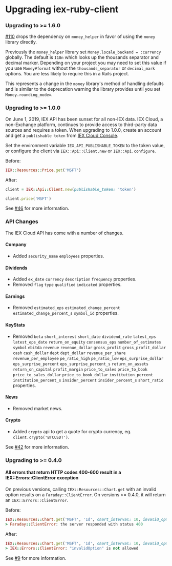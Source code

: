 Upgrading iex-ruby-client
=========================

### Upgrading to >= 1.6.0

[#110](https://github.com/dblock/iex-ruby-client/pull/110) drops the dependency on `money_helper` in favor of using the `money` library directly.

Previously the `money_helper` library set `Money.locale_backend = :currency` globally. The default is `I18n` which looks up the thousands separator and decimal marker. Depending on your project you may need to set this value if you use `Money#format` without the `thousands_separator` or `decimal_mark` options. You are less likely to require this in a Rails project.

This represents a change in the `money` library's method of handling defaults and is similar to the deprecation warning the library provides until you set `Money.rounding_mode=`.

### Upgrading to >= 1.0.0

On June 1, 2019, IEX API has been sunset for all non-IEX data. IEX Cloud, a non-Exchange platform, continues to provide access to third-party data sources and requires a token. When upgrading to 1.0.0, create an account and get a `publishable token` from [IEX Cloud Console](https://iexcloud.io).

Set the environment variable `IEX_API_PUBLISHABLE_TOKEN` to the token value, or configure the client via `IEX::Api::Client.new` or `IEX::Api.configure`.

Before:

```ruby
IEX::Resources::Price.get('MSFT')
```

After:

```ruby
client = IEX::Api::Client.new(publishable_token: 'token')

client.price('MSFT')
```

See [#46](https://github.com/dblock/iex-ruby-client/pull/46) for more information.

### API Changes

The IEX Cloud API has come with a number of changes.

#### Company

* Added `security_name` `employees` properties.

#### Dividends

* Added `ex_date` `currency` `description` `frequency` properties.
* Removed `flag` `type` `qualified` `indicated` properties.

#### Earnings

* Removed `estimated_eps` `estimated_change_percent` `estimated_change_percent_s` `symbol_id` properties.

#### KeyStats

* Removed `beta` `short_interest` `short_date` `dividend_rate` `latest_eps` `latest_eps_date` `return_on_equity` `consensus_eps` `number_of_estimates` `symbol` `ebitda` `revenue` `revenue_dollar` `gross_profit` `gross_profit_dollar` `cash` `cash_dollar` `dept` `dept_dollar` `revenue_per_share` `revenue_per_employee` `pe_ratio_high` `pe_ratio_low` `eps_surprise_dollar` `eps_surprise_percent` `eps_surprise_percent_s` `return_on_assets` `return_on_capital` `profit_margin` `price_to_sales` `price_to_book` `price_to_sales_dollar` `price_to_book_dollar` `institution_percent` `institution_percent_s` `insider_percent` `insider_percent_s` `short_ratio` properties.

#### News

* Removed market news.

#### Crypto

* Added `crypto` api to get a quote for crypto currency, eg. `client.crypto('BTCUSDT')`.

See [#42](https://github.com/dblock/iex-ruby-client/pull/42) for more information.

### Upgrading to >= 0.4.0

#### All errors that return HTTP codes 400-600 result in a IEX::Errors::ClientError exception

On previous versions, calling `IEX::Resources::Chart.get` with an invalid option results on a
`Faraday::ClientError`. On versions >= 0.4.0, it will return an `IEX::Errors::ClientError`.

Before:

```ruby
IEX::Resources::Chart.get('MSFT', '1d', chart_interval: 10, invalid_option: 'foo')
> Faraday::ClientError: the server responded with status 400
```

After:

```ruby
IEX::Resources::Chart.get('MSFT', '1d', chart_interval: 10, invalid_option: 'foo')
> IEX::Errors::ClientError: "invalidOption" is not allowed
```

See [#9](https://github.com/dblock/iex-ruby-client/pull/9) for more information.
